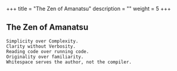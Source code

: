 +++
title = "The Zen of Amanatsu"
description = ""
weight = 5
+++
## The Zen of Amanatsu
```
Simplicity over Complexity.
Clarity without Verbosity.
Reading code over running code.
Originality over familiarity.
Whitespace serves the author, not the compiler.
```
